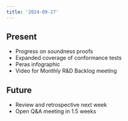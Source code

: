 ```yaml
---
title: '2024-09-27'
---
```


## Present

- Progress on soundness proofs
- Expanded coverage of conformance tests
- Peras infographic
- Video for Monthly R&D Backlog meeting

## Future

- Review and retrospective next week
- Open Q&A meeting in 1.5 weeks
